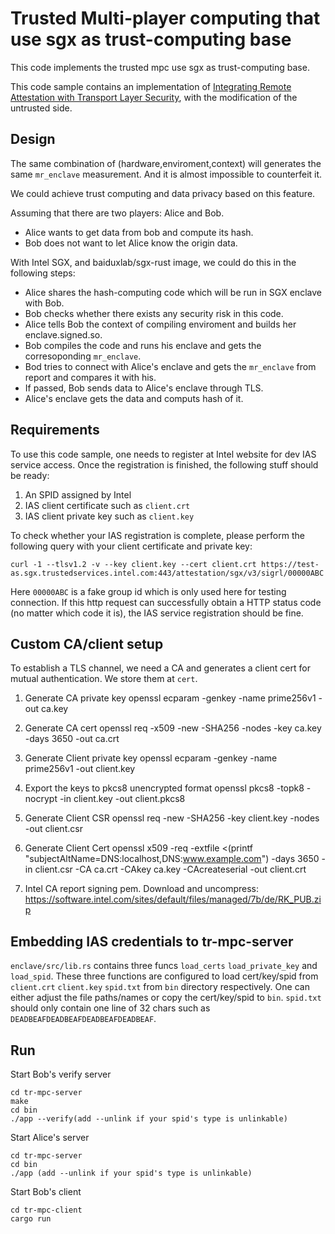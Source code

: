 # Trusted Multi-player computing that use sgx as trust-computing base

This code implements the trusted mpc use sgx as trust-computing base.

This code sample contains an implementation of [Integrating Remote Attestation with Transport Layer Security](https://github.com/cloud-security-research/sgx-ra-tls/blob/master/whitepaper.pdf), with the modification of the untrusted side.

## Design

The same combination of (hardware,enviroment,context) will generates the same `mr_enclave` measurement. And it is almost impossible to counterfeit it.

We could achieve trust computing and data privacy based on this feature.

Assuming that there are two players: Alice and Bob.
- Alice wants to get data from bob and compute its hash.
- Bob does not want to let Alice know the origin data.

With Intel SGX, and baiduxlab/sgx-rust image, we could do this in the following steps:
- Alice shares the hash-computing code which will be run in SGX enclave with Bob.
- Bob checks whether there exists any security risk in this code.
- Alice tells Bob the context of compiling enviroment and builds her enclave.signed.so.
- Bob compiles the code and runs his enclave and gets the corresoponding `mr_enclave`.
- Bod tries to connect with Alice's enclave and gets the `mr_enclave` from report and compares it with his.
- If passed, Bob sends data to Alice's enclave through TLS.
- Alice's enclave gets the data and computs hash of it.

## Requirements

To use this code sample, one needs to register at Intel website for dev IAS service access. Once the registration is finished, the following stuff should be ready:

1. An SPID assigned by Intel
2. IAS client certificate such as `client.crt`
3. IAS client private key such as `client.key`

To check whether your IAS registration is complete, please perform the following query with your client certificate and private key:

```
curl -1 --tlsv1.2 -v --key client.key --cert client.crt https://test-as.sgx.trustedservices.intel.com:443/attestation/sgx/v3/sigrl/00000ABC
```

Here `00000ABC` is a fake group id which is only used here for testing connection. If this http request can successfully obtain a HTTP status code (no matter which code it is), the IAS service registration should be fine.

## Custom CA/client setup

To establish a TLS channel, we need a CA and generates a client cert for mutual authentication. We store them at `cert`.

1. Generate CA private key
openssl ecparam -genkey -name prime256v1 -out ca.key

2. Generate CA cert
openssl req -x509 -new -SHA256 -nodes -key ca.key -days 3650 -out ca.crt

3. Generate Client private key
openssl ecparam -genkey -name prime256v1 -out client.key

4. Export the keys to pkcs8 unencrypted format
openssl pkcs8 -topk8 -nocrypt -in client.key -out client.pkcs8

5. Generate Client CSR
openssl req -new -SHA256 -key client.key -nodes -out client.csr

6. Generate Client Cert
openssl x509 -req -extfile <(printf "subjectAltName=DNS:localhost,DNS:www.example.com") -days 3650 -in client.csr -CA ca.crt -CAkey ca.key -CAcreateserial -out client.crt

7. Intel CA report signing pem. Download and uncompress:
https://software.intel.com/sites/default/files/managed/7b/de/RK_PUB.zip

## Embedding IAS credentials to tr-mpc-server

`enclave/src/lib.rs` contains three funcs `load_certs` `load_private_key` and `load_spid`. These three functions are configured to load cert/key/spid from `client.crt` `client.key` `spid.txt` from `bin` directory respectively. One can either adjust the file paths/names or copy the cert/key/spid to `bin`. `spid.txt` should only contain one line of 32 chars such as `DEADBEAFDEADBEAFDEADBEAFDEADBEAF`.

## Run

Start Bob's verify server

```
cd tr-mpc-server
make
cd bin
./app --verify(add --unlink if your spid's type is unlinkable)
```

Start Alice's server 

```
cd tr-mpc-server
cd bin
./app (add --unlink if your spid's type is unlinkable)
```

Start Bob's client
```
cd tr-mpc-client
cargo run
```

